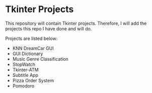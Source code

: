 # Tkinter Projects

This repository will contain Tkinter projects. Therefore, I will add the projects this repo I have done and will do. 

Projects are listed below:

* KNN DreamCar GUI
* GUI Dictionary
* Music Genre Classification
* StopWatch
* Tkinter-ATM
* Subtitle App
* Pizza Order System
* Pomodoro
